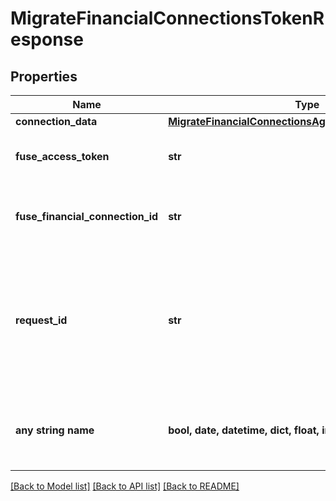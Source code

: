 # MigrateFinancialConnectionsTokenResponse


## Properties
Name | Type | Description | Notes
------------ | ------------- | ------------- | -------------
**connection_data** | [**MigrateFinancialConnectionsAggregatorConnectionData**](MigrateFinancialConnectionsAggregatorConnectionData.md) |  | 
**fuse_access_token** | **str** | Fuse access token for the fuse connection | 
**fuse_financial_connection_id** | **str** | Financial connection id for the fuse connection | 
**request_id** | **str** | An identifier that is exclusive to the request and can serve as a means for investigating and resolving issues. | [optional] 
**any string name** | **bool, date, datetime, dict, float, int, list, str, none_type** | any string name can be used but the value must be the correct type | [optional]

[[Back to Model list]](../README.md#documentation-for-models) [[Back to API list]](../README.md#documentation-for-api-endpoints) [[Back to README]](../README.md)


